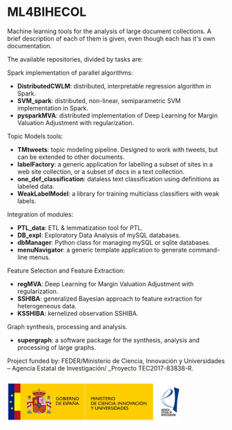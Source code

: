 # ML4BIHECOL

Machine learning tools for the analysis of large document collections. A brief description of each of them is given, even though each has it's own documentation.

The available repositories, divided by tasks are:

Spark implementation of parallel algorithms:
- **DistributedCWLM**: distributed, interpretable regression algorithm in Spark.
- **SVM_spark**: distributed, non-linear, semiparametric SVM implementation in Spark.
- **pysparkMVA**: distributed implementation of Deep Learning for Margin Valuation Adjustment with regularization.

Topic Models tools:
- **TMtweets**: topic modeling pipeline. Designed to work with tweets, but can be extended to other documents.
- **labelFactory**: a generic application for labelling a subset of sites in a web site collection, or a subset of docs in a text collection.
- **one_def_classification**: dataless text classification using definitions as labeled data.
- **WeakLabelModel**: a library for training multiclass classifiers with weak labels.

Integration of modules:
- **PTL_data**: ETL & lemmatization tool for PTL.
- **DB_expl**: Exploratory Data Analysis of mySQL databases.
- **dbManager**: Python class for managing mySQL or sqlite databases.
- **menuNavigator**: a generic template application to generate command-line menus.

Feature Selection and Feature Extraction: 
- **regMVA**: Deep Learning for Margin Valuation Adjustment with regularization.
- **SSHIBA**: generalized Bayesian approach to feature extraction for heterogeneous data.
- **KSSHIBA**: kernelized observation SSHIBA.

Graph synthesis, processing and analysis.
- **supergraph**: a software package for the synthesis, analysis and processing of large graphs.

Project funded by: FEDER/Ministerio de Ciencia, Innovación y Universidades – Agencia Estatal de Investigación/ _Proyecto TEC2017-83838-R.

<img src="https://github.com/ML4DS/ML4BIHECOL/blob/main/figs/logos_ciencia.jpg" width="400">






